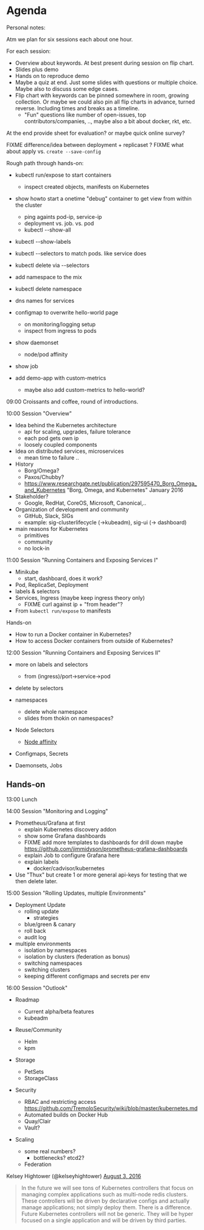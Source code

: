 # Agenda

Personal notes:

Atm we plan for six sessions each about one hour.

For each session:
  - Overview about keywords. At best present during session on flip chart.
  - Slides plus demo
  - Hands on to reproduce demo
  - Maybe a quiz at end. Just some slides with questions or multiple choice. Maybe also to discuss some edge cases.
  - Flip chart with keywords can be pinned somewhere in room, growing collection.
    Or maybe we could also pin all flip charts in advance, turned reverse. Including times and breaks as a timeline.
      - "Fun" questions like number of open-issues, top contributors/companies, .., maybe also a bit about docker, rkt, etc.

At the end provide sheet for evaluation? or maybe quick online survey?


FIXME
  difference/idea between deployment + replicaset ?
FIXME
  what about apply vs. `create --save-config`


Rough path through hands-on:
  - kubectl run/expose to start containers
    - inspect created objects, manifests on Kubernetes
  - show howto start a onetime "debug" container to get view from within the cluster
    - ping againts pod-ip, service-ip
    - deployment vs. job. vs. pod
    - kubectl --show-all
  - kubectl --show-labels
  - kubectl --selectors to match pods. like service does
  - kubectl delete via --selectors

  - add namespace to the mix
  - kubectl delete namespace
  - dns names for services
  - configmap to overwrite hello-world page

    - on monitoring/logging setup
    - inspect from ingress to pods
  - show daemonset
    - node/pod affinity
  - show job

  - add demo-app with custom-metrics
    - maybe also add custom-metrics to hello-world?


09:00
Croissants and coffee, round of introductions.

10:00
Session "Overview"
  - Idea behind the Kubernetes architecture
    - api for scaling, upgrades, failure tolerance
    - each pod gets own ip
    - loosely coupled components
  - Idea on distributed services, microservices
    - mean time to failure ..
  - History
    - Borg/Omega?
    - Paxos/Chubby?
    - https://www.researchgate.net/publication/297595470_Borg_Omega_and_Kubernetes
      "Borg, Omega, and Kubernetes" January 2016
  - Stakeholder?
    - Google, RedHat, CoreOS, Microsoft, Canonical,..
  - Organization of development and community
    - GitHub, Slack, SIGs
    - example: sig-clusterlifecycle (->kubeadm), sig-ui (-> dashboard)
  - main reasons for Kubernetes
    - primitives
    - community
    - no lock-in

11:00
Session "Running Containers and Exposing Services I"
  - Minikube
    - start, dashboard, does it work?
  - Pod, ReplicaSet, Deployment
  - labels & selectors
  - Services, Ingress (maybe keep ingress theory only)
    - FIXME curl against ip + "from header"?
  - From `kubectl run/expose` to manifests


Hands-on
  - How to run a Docker container in Kubernetes?
  - How to access Docker containers from outside of Kubernetes?


12:00
Session "Running Containers and Exposing Services II"
  - more on labels and selectors
    - from (ingress)/port->service->pod

  - delete by selectors
  - namespaces
    - delete whole namespace
    - slides from thokin on namespaces?
  - Node Selectors
    - [Node affinity](http://kubernetes.io/docs/user-guide/node-selection/#alpha-feature-in-kubernetes-v12-node-affinity)
  - Configmaps, Secrets
  - Daemonsets, Jobs

Hands-on
  -

13:00
Lunch

14:00
Session "Monitoring and Logging"
  - Prometheus/Grafana at first
    - explain Kubernetes discovery addon
    - show some Grafana dashboards
    - FIXME add more templates to dashboards for drill down
      maybe https://github.com/jimmidyson/prometheus-grafana-dashboards
    - explain Job to configure Grafana here
    - explain labels
      - docker/cadvisor/kubernetes
  - Use "Thux" but create 1 or more general api-keys for testing that we then delete later.

15:00
Session "Rolling Updates, multiple Environments"
  - Deployment Update
    - rolling update
      - strategies
    - blue/green & canary
    - roll back
    - audit log
  - multiple environments
    - isolation by namespaces
    - isolation by clusters (federation as bonus)
    - switching namespaces
    - switching clusters
    - keeping different configmaps and secrets per env

16:00
Session "Outlook"

  - Roadmap
    - Current alpha/beta features
    - kubeadm

  - Reuse/Community
    - Helm
    - kpm

  - Storage
    - PetSets
    - StorageClass

  - Security
    - RBAC and restricting access
      https://github.com/TremoloSecurity/wiki/blob/master/kubernetes.md
    - Automated builds on Docker Hub
    - Quay/Clair
    - Vault?

  - Scaling
    - some real numbers?
      - bottlenecks? etcd2?
    - Federation

Kelsey Hightower (@kelseyhightower) [August 3, 2016](https://twitter.com/kelseyhightower/status/760832204100345856)
> In the future we will see tons of Kubernetes controllers that focus on managing complex applications such as multi-node redis clusters.
> These controllers will be driven by declarative configs and actually manage applications; not simply deploy them. There is a difference.
> Future Kubernetes controllers will not be generic. They will be hyper focused on a single application and will be driven by third parties.